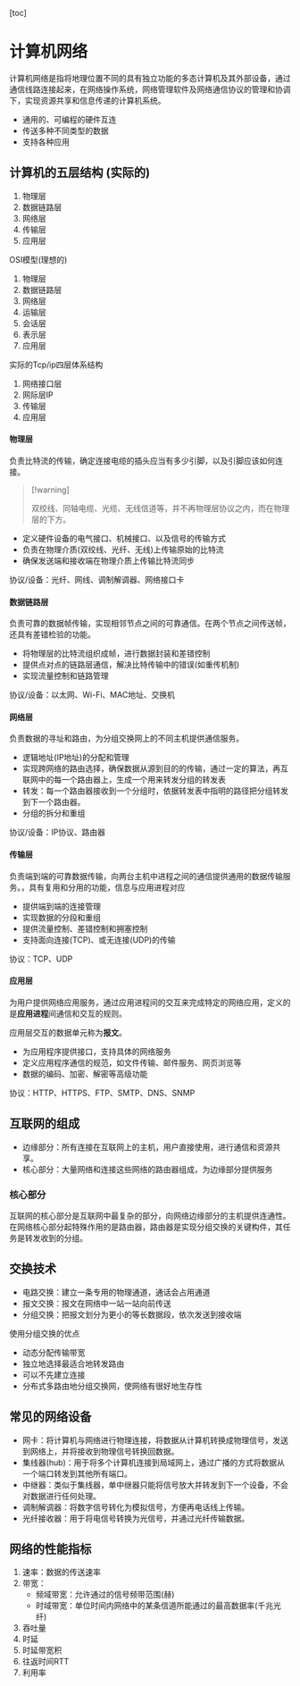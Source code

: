 [toc]

# 计算机网络

计算机网络是指将地理位置不同的具有独立功能的多态计算机及其外部设备，通过通信线路连接起来，在网络操作系统，网络管理软件及网络通信协议的管理和协调下，实现资源共享和信息传递的计算机系统。

*   通用的、可编程的硬件互连
*   传送多种不同类型的数据
*   支持各种应用

## 计算机的五层结构 (实际的)

1.   物理层
2.   数据链路层
3.   网络层
4.   传输层
5.   应用层

OSI模型(理想的)

1.   物理层
2.   数据链路层
3.   网络层
4.   运输层
5.   会话层
6.   表示层
7.   应用层

实际的Tcp/ip四层体系结构

1.   网络接口层
2.   网际层IP
3.   传输层
4.   应用层

#### 物理层

负责比特流的传输，确定连接电缆的插头应当有多少引脚，以及引脚应该如何连接。

>   [!warning]
>
>   双绞线、同轴电缆、光缆、无线信道等，并不再物理层协议之内，而在物理层的下方。

*   定义硬件设备的电气接口、机械接口、以及信号的传输方式
*   负责在物理介质(双绞线、光纤、无线)上传输原始的比特流
*   确保发送端和接收端在物理介质上传输比特流同步

协议/设备：光纤、网线、调制解调器、网络接口卡

#### 数据链路层

负责可靠的数据帧传输，实现相邻节点之间的可靠通信。在两个节点之间传送帧，还具有差错检验的功能。

*   将物理层的比特流组织成帧，进行数据封装和差错控制
*   提供点对点的链路层通信，解决比特传输中的错误(如重传机制)
*   实现流量控制和链路管理

协议/设备：以太网、Wi-Fi、MAC地址、交换机

#### 网络层

负责数据的寻址和路由，为分组交换网上的不同主机提供通信服务。

*   逻辑地址(IP地址)的分配和管理
*   实现跨网络的路由选择，确保数据从源到目的的传输，通过一定的算法，再互联网中的每一个路由器上，生成一个用来转发分组的转发表
*   转发：每一个路由器接收到一个分组时，依据转发表中指明的路径把分组转发到下一个路由器。
*   分组的拆分和重组

协议/设备：IP协议、路由器

#### 传输层

负责端到端的可靠数据传输，向两台主机中进程之间的通信提供通用的数据传输服务。，具有复用和分用的功能，信息与应用进程对应

*   提供端到端的连接管理
*   实现数据的分段和重组
*   提供流量控制、差错控制和拥塞控制
*   支持面向连接(TCP)、或无连接(UDP)的传输

协议：TCP、UDP

#### 应用层

为用户提供网络应用服务，通过应用进程间的交互来完成特定的网络应用，定义的是**应用进程**间通信和交互的规则。

应用层交互的数据单元称为**报文**。

*   为应用程序提供接口，支持具体的网络服务
*   定义应用程序通信的规范，如文件传输、邮件服务、网页浏览等
*   数据的编码、加密、解密等高级功能

协议：HTTP、HTTPS、FTP、SMTP、DNS、SNMP

## 互联网的组成

*   边缘部分：所有连接在互联网上的主机，用户直接使用，进行通信和资源共享。
*   核心部分：大量网络和连接这些网络的路由器组成，为边缘部分提供服务

### 核心部分

互联网的核心部分是互联网中最复杂的部分，向网络边缘部分的主机提供连通性。在网络核心部分起特殊作用的是路由器，路由器是实现分组交换的关键构件，其任务是转发收到的分组。

## 交换技术

*   电路交换：建立一条专用的物理通道，通话会占用通道
*   报文交换：报文在网络中一站一站向前传送
*   分组交换：把报文划分为更小的等长数据段，依次发送到接收端

使用分组交换的优点

*   动态分配传输带宽
*   独立地选择最适合地转发路由
*   可以不先建立连接
*   分布式多路由地分组交换网，使网络有很好地生存性

## 常见的网络设备

*   网卡：将计算机与网络进行物理连接，将数据从计算机转换成物理信号，发送到网络上，并将接收到物理信号转换回数据。
*   集线器(hub)：用于将多个计算机连接到局域网上，通过广播的方式将数据从一个端口转发到其他所有端口。
*   中继器：类似于集线器，单中继器只能将信号放大并转发到下一个设备，不会对数据进行任何处理。
*   调制解调器：将数字信号转化为模拟信号，方便再电话线上传输。
*   光纤接收器：用于将电信号转换为光信号，并通过光纤传输数据。

## 网络的性能指标

1.   速率：数据的传送速率
2.   带宽：
     *   频域带宽：允许通过的信号频带范围(赫)
     *   时域带宽：单位时间内网络中的某条信道所能通过的最高数据率(千兆光纤)
3.   吞吐量
4.   时延
5.   时延带宽积
6.   往返时间RTT
7.   利用率



